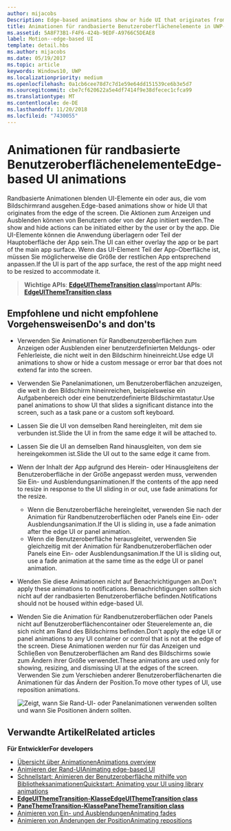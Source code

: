 ```yaml
---
author: mijacobs
Description: Edge-based animations show or hide UI that originates from the edge of the screen.
title: Animationen für randbasierte Benutzeroberflächenelemente in UWP-Apps
ms.assetid: 5A8F73B1-F4F6-424b-9EDF-A9766C5DEAE8
label: Motion--edge-based UI
template: detail.hbs
ms.author: mijacobs
ms.date: 05/19/2017
ms.topic: article
keywords: Windows10, UWP
ms.localizationpriority: medium
ms.openlocfilehash: 0a1cb6cee78d7c7d1e59e64dd151539ce6b3e5d7
ms.sourcegitcommit: cbe7cf620622a5e4df7414f9e38dfecec1cfca99
ms.translationtype: MT
ms.contentlocale: de-DE
ms.lasthandoff: 11/20/2018
ms.locfileid: "7430055"
---
```

# <a name="edge-based-ui-animations"></a><span data-ttu-id="efab6-103">Animationen für randbasierte Benutzeroberflächenelemente</span><span class="sxs-lookup"><span data-stu-id="efab6-103">Edge-based UI animations</span></span>





<span data-ttu-id="efab6-104">Randbasierte Animationen blenden UI-Elemente ein oder aus, die vom Bildschirmrand ausgehen.</span><span class="sxs-lookup"><span data-stu-id="efab6-104">Edge-based animations show or hide UI that originates from the edge of the screen.</span></span> <span data-ttu-id="efab6-105">Die Aktionen zum Anzeigen und Ausblenden können von Benutzern oder von der App initiiert werden.</span><span class="sxs-lookup"><span data-stu-id="efab6-105">The show and hide actions can be initiated either by the user or by the app.</span></span> <span data-ttu-id="efab6-106">Die UI-Elemente können die Anwendung überlagern oder Teil der Hauptoberfläche der App sein.</span><span class="sxs-lookup"><span data-stu-id="efab6-106">The UI can either overlay the app or be part of the main app surface.</span></span> <span data-ttu-id="efab6-107">Wenn das UI-Element Teil der App-Oberfläche ist, müssen Sie möglicherweise die Größe der restlichen App entsprechend anpassen.</span><span class="sxs-lookup"><span data-stu-id="efab6-107">If the UI is part of the app surface, the rest of the app might need to be resized to accommodate it.</span></span>

> <span data-ttu-id="efab6-108">**Wichtige APIs**: [**EdgeUIThemeTransition class**](https://msdn.microsoft.com/library/windows/apps/hh702324)</span><span class="sxs-lookup"><span data-stu-id="efab6-108">**Important APIs**: [**EdgeUIThemeTransition class**](https://msdn.microsoft.com/library/windows/apps/hh702324)</span></span>


## <a name="dos-and-donts"></a><span data-ttu-id="efab6-109">Empfohlene und nicht empfohlene Vorgehensweisen</span><span class="sxs-lookup"><span data-stu-id="efab6-109">Do's and don'ts</span></span>


-   <span data-ttu-id="efab6-110">Verwenden Sie Animationen für Randbenutzeroberflächen zum Anzeigen oder Ausblenden einer benutzerdefinierten Meldungs- oder Fehlerleiste, die nicht weit in den Bildschirm hineinreicht.</span><span class="sxs-lookup"><span data-stu-id="efab6-110">Use edge UI animations to show or hide a custom message or error bar that does not extend far into the screen.</span></span>
-   <span data-ttu-id="efab6-111">Verwenden Sie Panelanimationen, um Benutzeroberflächen anzuzeigen, die weit in den Bildschirm hineinreichen, beispielsweise ein Aufgabenbereich oder eine benutzerdefinierte Bildschirmtastatur.</span><span class="sxs-lookup"><span data-stu-id="efab6-111">Use panel animations to show UI that slides a significant distance into the screen, such as a task pane or a custom soft keyboard.</span></span>
-   <span data-ttu-id="efab6-112">Lassen Sie die UI von demselben Rand hereingleiten, mit dem sie verbunden ist.</span><span class="sxs-lookup"><span data-stu-id="efab6-112">Slide the UI in from the same edge it will be attached to.</span></span>
-   <span data-ttu-id="efab6-113">Lassen Sie die UI an demselben Rand hinausgleiten, von dem sie hereingekommen ist.</span><span class="sxs-lookup"><span data-stu-id="efab6-113">Slide the UI out to the same edge it came from.</span></span>
-   <span data-ttu-id="efab6-114">Wenn der Inhalt der App aufgrund des Herein- oder Hinausgleitens der Benutzeroberfläche in der Größe angepasst werden muss, verwenden Sie Ein- und Ausblendungsanimationen.</span><span class="sxs-lookup"><span data-stu-id="efab6-114">If the contents of the app need to resize in response to the UI sliding in or out, use fade animations for the resize.</span></span>
    -   <span data-ttu-id="efab6-115">Wenn die Benutzeroberfläche hereingleitet, verwenden Sie nach der Animation für Randbenutzeroberflächen oder Panels eine Ein- oder Ausblendungsanimation.</span><span class="sxs-lookup"><span data-stu-id="efab6-115">If the UI is sliding in, use a fade animation after the edge UI or panel animation.</span></span>
    -   <span data-ttu-id="efab6-116">Wenn die Benutzeroberfläche herausgleitet, verwenden Sie gleichzeitig mit der Animation für Randbenutzeroberflächen oder Panels eine Ein- oder Ausblendungsanimation.</span><span class="sxs-lookup"><span data-stu-id="efab6-116">If the UI is sliding out, use a fade animation at the same time as the edge UI or panel animation.</span></span>
-   <span data-ttu-id="efab6-117">Wenden Sie diese Animationen nicht auf Benachrichtigungen an.</span><span class="sxs-lookup"><span data-stu-id="efab6-117">Don't apply these animations to notifications.</span></span> <span data-ttu-id="efab6-118">Benachrichtigungen sollten sich nicht auf der randbasierten Benutzeroberfläche befinden.</span><span class="sxs-lookup"><span data-stu-id="efab6-118">Notifications should not be housed within edge-based UI.</span></span>
-   <span data-ttu-id="efab6-119">Wenden Sie die Animation für Randbenutzeroberflächen oder Panels nicht auf Benutzeroberflächencontainer oder Steuerelemente an, die sich nicht am Rand des Bildschirms befinden.</span><span class="sxs-lookup"><span data-stu-id="efab6-119">Don't apply the edge UI or panel animations to any UI container or control that is not at the edge of the screen.</span></span> <span data-ttu-id="efab6-120">Diese Animationen werden nur für das Anzeigen und Schließen von Benutzeroberflächen am Rand des Bildschirms sowie zum Ändern ihrer Größe verwendet.</span><span class="sxs-lookup"><span data-stu-id="efab6-120">These animations are used only for showing, resizing, and dismissing UI at the edges of the screen.</span></span> <span data-ttu-id="efab6-121">Verwenden Sie zum Verschieben anderer Benutzeroberflächenarten die Animationen für das Ändern der Position.</span><span class="sxs-lookup"><span data-stu-id="efab6-121">To move other types of UI, use reposition animations.</span></span>

    ![Zeigt, wann Sie Rand-UI- oder Panelanimationen verwenden sollten und wann Sie Positionen ändern sollten.](images/edgevsreposition.png)

## <a name="related-articles"></a><span data-ttu-id="efab6-123">Verwandte Artikel</span><span class="sxs-lookup"><span data-stu-id="efab6-123">Related articles</span></span>


**<span data-ttu-id="efab6-124">Für Entwickler</span><span class="sxs-lookup"><span data-stu-id="efab6-124">For developers</span></span>**
* [<span data-ttu-id="efab6-125">Übersicht über Animationen</span><span class="sxs-lookup"><span data-stu-id="efab6-125">Animations overview</span></span>](https://msdn.microsoft.com/library/windows/apps/mt187350)
* [<span data-ttu-id="efab6-126">Animieren der Rand-UI</span><span class="sxs-lookup"><span data-stu-id="efab6-126">Animating edge-based UI</span></span>](https://msdn.microsoft.com/library/windows/apps/xaml/jj649428)
* [<span data-ttu-id="efab6-127">Schnellstart: Animieren der Benutzeroberfläche mithilfe von Bibliotheksanimationen</span><span class="sxs-lookup"><span data-stu-id="efab6-127">Quickstart: Animating your UI using library animations</span></span>](https://msdn.microsoft.com/library/windows/apps/xaml/hh452703)
* [**<span data-ttu-id="efab6-128">EdgeUIThemeTransition-Klasse</span><span class="sxs-lookup"><span data-stu-id="efab6-128">EdgeUIThemeTransition class</span></span>**](https://msdn.microsoft.com/library/windows/apps/hh702324)
* [**<span data-ttu-id="efab6-129">PaneThemeTransition-Klasse</span><span class="sxs-lookup"><span data-stu-id="efab6-129">PaneThemeTransition class</span></span>**](https://msdn.microsoft.com/library/windows/apps/hh969160)
* [<span data-ttu-id="efab6-130">Animieren von Ein- und Ausblendungen</span><span class="sxs-lookup"><span data-stu-id="efab6-130">Animating fades</span></span>](https://msdn.microsoft.com/library/windows/apps/xaml/jj649429)
* [<span data-ttu-id="efab6-131">Animieren von Änderungen der Position</span><span class="sxs-lookup"><span data-stu-id="efab6-131">Animating repositions</span></span>](https://msdn.microsoft.com/library/windows/apps/xaml/jj649434)

 

 





